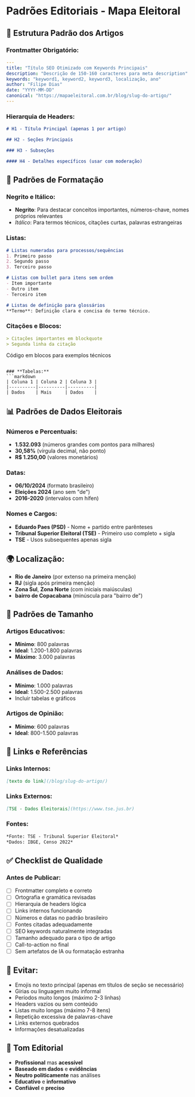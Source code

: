 # Padrões Editoriais - Mapa Eleitoral

## 📝 **Estrutura Padrão dos Artigos**

### **Frontmatter Obrigatório:**
```yaml
---
title: "Título SEO Otimizado com Keywords Principais"
description: "Descrição de 150-160 caracteres para meta description"
keywords: "keyword1, keyword2, keyword3, localização, ano"
author: "Filipe Dias"
date: "YYYY-MM-DD"
canonical: "https://mapaeleitoral.com.br/blog/slug-do-artigo/"
---
```

### **Hierarquia de Headers:**
```markdown
# H1 - Título Principal (apenas 1 por artigo)

## H2 - Seções Principais 

### H3 - Subseções

#### H4 - Detalhes específicos (usar com moderação)
```

## 🎨 **Padrões de Formatação**

### **Negrito e Itálico:**
- **Negrito**: Para destacar conceitos importantes, números-chave, nomes próprios relevantes
- *Itálico*: Para termos técnicos, citações curtas, palavras estrangeiras

### **Listas:**
```markdown
# Listas numeradas para processos/sequências
1. Primeiro passo
2. Segundo passo
3. Terceiro passo

# Listas com bullet para itens sem ordem
- Item importante
- Outro item
- Terceiro item

# Listas de definição para glossários
**Termo**: Definição clara e concisa do termo técnico.
```

### **Citações e Blocos:**
```markdown
> Citações importantes em blockquote
> Segunda linha da citação

```
Código em blocos para exemplos técnicos
```

### **Tabelas:**
```markdown
| Coluna 1 | Coluna 2 | Coluna 3 |
|----------|----------|----------|
| Dados    | Mais     | Dados    |
```

## 📊 **Padrões de Dados Eleitorais**

### **Números e Percentuais:**
- **1.532.093** (números grandes com pontos para milhares)
- **30,58%** (vírgula decimal, não ponto)
- **R$ 1.250,00** (valores monetários)

### **Datas:**
- **06/10/2024** (formato brasileiro)
- **Eleições 2024** (ano sem "de")
- **2016-2020** (intervalos com hífen)

### **Nomes e Cargos:**
- **Eduardo Paes (PSD)** - Nome + partido entre parênteses
- **Tribunal Superior Eleitoral (TSE)** - Primeiro uso completo + sigla
- **TSE** - Usos subsequentes apenas sigla

## 🌍 **Localização:**
- **Rio de Janeiro** (por extenso na primeira menção)
- **RJ** (sigla após primeira menção)
- **Zona Sul**, **Zona Norte** (com iniciais maiúsculas)
- **bairro de Copacabana** (minúscula para "bairro de")

## 📏 **Padrões de Tamanho**

### **Artigos Educativos:**
- **Mínimo**: 800 palavras
- **Ideal**: 1.200-1.800 palavras
- **Máximo**: 3.000 palavras

### **Análises de Dados:**
- **Mínimo**: 1.000 palavras
- **Ideal**: 1.500-2.500 palavras
- Incluir tabelas e gráficos

### **Artigos de Opinião:**
- **Mínimo**: 600 palavras
- **Ideal**: 800-1.500 palavras

## 🔗 **Links e Referências**

### **Links Internos:**
```markdown
[texto do link](/blog/slug-do-artigo/)
```

### **Links Externos:**
```markdown
[TSE - Dados Eleitorais](https://www.tse.jus.br)
```

### **Fontes:**
```markdown
*Fonte: TSE - Tribunal Superior Eleitoral*
*Dados: IBGE, Censo 2022*
```

## ✅ **Checklist de Qualidade**

### **Antes de Publicar:**
- [ ] Frontmatter completo e correto
- [ ] Ortografia e gramática revisadas
- [ ] Hierarquia de headers lógica
- [ ] Links internos funcionando
- [ ] Números e datas no padrão brasileiro
- [ ] Fontes citadas adequadamente
- [ ] SEO keywords naturalmente integradas
- [ ] Tamanho adequado para o tipo de artigo
- [ ] Call-to-action no final
- [ ] Sem artefatos de IA ou formatação estranha

## 🚫 **Evitar:**
- Emojis no texto principal (apenas em títulos de seção se necessário)
- Gírias ou linguagem muito informal
- Períodos muito longos (máximo 2-3 linhas)
- Headers vazios ou sem conteúdo
- Listas muito longas (máximo 7-8 itens)
- Repetição excessiva de palavras-chave
- Links externos quebrados
- Informações desatualizadas

## 📝 **Tom Editorial**
- **Profissional** mas **acessível**
- **Baseado em dados** e **evidências**
- **Neutro politicamente** nas análises
- **Educativo** e **informativo**
- **Confiável** e **preciso**
